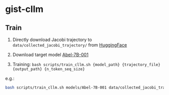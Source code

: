 # gist-cllm

## Train

1. Directly download Jacobi trajectory to `data/collected_jacobi_trajectory/` from [HuggingFace](https://huggingface.co/datasets/xxxbrem/jacobi_trajectory_abel1)

2. Download target model [Abel-7B-001](https://huggingface.co/GAIR/Abel-7B-001)

3. Training:
`bash scripts/train_cllm.sh {model_path} {trajectory_file} {output_path} {n_token_seq_size}`

e.g.:
```bash
bash scripts/train_cllm.sh models/Abel-7B-001 data/collected_jacobi_trajectory/cleaned_gsm8k_train.jsonl_jacobi_max_new_tokens64_augFalse_labels_True_max_seq_len_1024.json out 64
```

